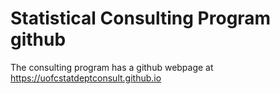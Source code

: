 # Statistical Consulting Program github  

The consulting program has a github webpage at   
https://uofcstatdeptconsult.github.io 
